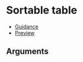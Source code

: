# Sortable table

- [Guidance](https://mojdt-design-system.herokuapp.com/components/sortable-table)
- [Preview](https://mojdt-frontend.herokuapp.com/components/sortable-table)

## Arguments